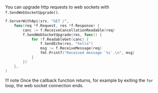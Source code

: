 You can upgrade http requests to web sockets with `f.SendWebSocketUpgrade()`.

```go
f.ServerWithApi(srv, "GET /",
    func(req *f.Request, res *f.Response) {
	    canc := f.ReceiveCancellationReadable(req)
        f.SendWebSocketUpgrade(res, func() {
            for !f.ReadableGet(canc) {
                f.SendEcho(res, "hello")
                msg := f.ReceiveMessage(req)
                fmt.Printf("Received message `%s`.\n", msg)
            }
        })
    },
)
```

!!! note
    Once the callback function returns, 
    for example by exiting the `for` loop, 
    the web socket connection ends.